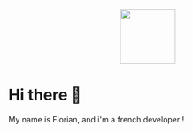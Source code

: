 <div id="header" align="center">
  <img src=https://media.giphy.com/media/h408T6Y5GfmXBKW62l/giphy.gif" width="100"/>
</div>



# Hi there 👋

My name is Florian, and i'm a french developer !

<!--
**FlorianBaeza/FlorianBaeza** is a ✨ _special_ ✨ repository because its `README.md` (this file) appears on your GitHub profile.

Here are some ideas to get you started:

- 🔭 I’m currently working on ...
- 🌱 I’m currently learning ...
- 👯 I’m looking to collaborate on ...
- 🤔 I’m looking for help with ...
- 💬 Ask me about ...
- 📫 How to reach me: ...
- 😄 Pronouns: ...
- ⚡ Fun fact: ...
-->
